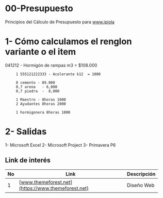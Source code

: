 # 00-Presupuesto
Principios del Cálculo de Presupuesto para www.ipiola

1- Cómo calculamos el renglon variante o el item
==================================================================
041212 - Hormigón de rampas m3 = $108.000
        
         1 555121222333 - Acelerante k12  = 1000
     
         8 cemento - 89.000
         0,7 arena   - 6,000
         0,7 piedra  -  8,000
         
         1 Maestro - 8horas 1000
         2 Ayudantes 8horas 2000
         
         1 hormigonera 8horas 1000
         
2- Salidas
==================================================================
1- Microsoft Excel
2- Microsoft Project
3- Primavera P6




[//]: # (addons)
Link de interés
--------------
No | Link | Descripción
--- | --- | ---
 1 | [www.themeforest.net](https://www.themeforest.net) | Diseño Web

